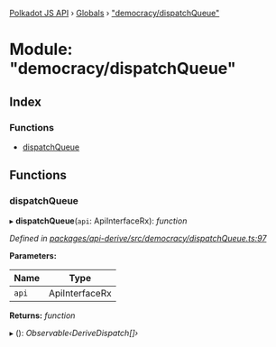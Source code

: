 [Polkadot JS API](../README.md) › [Globals](../globals.md) › ["democracy/dispatchQueue"](_democracy_dispatchqueue_.md)

# Module: "democracy/dispatchQueue"

## Index

### Functions

* [dispatchQueue](_democracy_dispatchqueue_.md#dispatchqueue)

## Functions

###  dispatchQueue

▸ **dispatchQueue**(`api`: ApiInterfaceRx): *function*

*Defined in [packages/api-derive/src/democracy/dispatchQueue.ts:97](https://github.com/polkadot-js/api/blob/2b9152871e/packages/api-derive/src/democracy/dispatchQueue.ts#L97)*

**Parameters:**

Name | Type |
------ | ------ |
`api` | ApiInterfaceRx |

**Returns:** *function*

▸ (): *Observable‹DeriveDispatch[]›*
